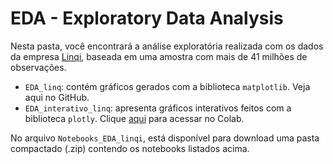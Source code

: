 # EDA - Exploratory Data Analysis

Nesta pasta, você encontrará a análise exploratória realizada com os dados da empresa [Linqi](https://www.linqi.com.br/), baseada em uma amostra com mais de 41 milhões de observações.

* `EDA_linq`: contém gráficos gerados com a biblioteca `matplotlib`. Veja aqui no GitHub.
* `EDA_interativo_linq`: apresenta gráficos interativos feitos com a biblioteca `plotly`. Clique [aqui](https://drive.google.com/file/d/1zMMEKxJssfSZX4OCSnIPqgAsvVfCl6LM/view?usp=sharing) para acessar no Colab.

No arquivo `Notebooks_EDA_linqi`, está disponível para download uma pasta compactado (.zip) contendo os notebooks listados acima.
